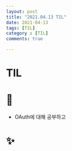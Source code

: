```yaml
---
layout: post
title: "2021.04.13 TIL"
date: 2021-04-13
tags: [TIL]
category : [TIL]
comments: true

---
```


# TIL

# 🎉

- OAuth에 대해 공부하고

# ✨

